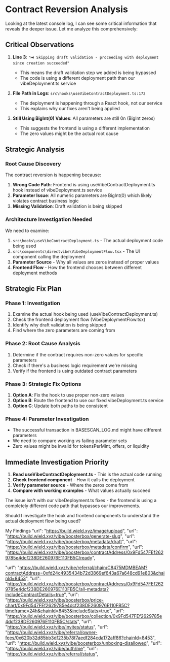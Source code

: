 # Contract Reversion Analysis

Looking at the latest console log, I can see some critical information that reveals the deeper issue. Let me analyze this comprehensively:

## Critical Observations

1. **Line 3**: `"⏭️ Skipping draft validation - proceeding with deployment since creation succeeded"`
   - This means the draft validation step we added is being bypassed
   - The code is using a different deployment path than our vibeDeployment.ts service

2. **File Path in Logs**: `src\hooks\useVibeContractDeployment.ts:172`
   - The deployment is happening through a React hook, not our service
   - This explains why our fixes aren't being applied

3. **Still Using BigInt(0) Values**: All parameters are still 0n (BigInt zeros)
   - This suggests the frontend is using a different implementation
   - The zero values might be the actual root cause

## Strategic Analysis

### Root Cause Discovery

The contract reversion is happening because:

1. **Wrong Code Path**: Frontend is using useVibeContractDeployment.ts hook instead of vibeDeployment.ts service
2. **Parameter Issue**: All numeric parameters are BigInt(0) which likely violates contract business logic
3. **Missing Validation**: Draft validation is being skipped

### Architecture Investigation Needed

We need to examine:

1. `src\hooks\useVibeContractDeployment.ts` - The actual deployment code being used
2. `src\components\directvibe\VibeDeploymentFlow.tsx` - The UI component calling the deployment
3. **Parameter Source** - Why all values are zeros instead of proper values
4. **Frontend Flow** - How the frontend chooses between different deployment methods

## Strategic Fix Plan

### Phase 1: Investigation
1. Examine the actual hook being used (useVibeContractDeployment.ts)
2. Check the frontend deployment flow (VibeDeploymentFlow.tsx)
3. Identify why draft validation is being skipped
4. Find where the zero parameters are coming from

### Phase 2: Root Cause Analysis
1. Determine if the contract requires non-zero values for specific parameters
2. Check if there's a business logic requirement we're missing
3. Verify if the frontend is using outdated contract parameters

### Phase 3: Strategic Fix Options
1. **Option A**: Fix the hook to use proper non-zero values
2. **Option B**: Route the frontend to use our fixed vibeDeployment.ts service
3. **Option C**: Update both paths to be consistent

### Phase 4: Parameter Investigation
- The successful transaction in BASESCAN_LOG.md might have different parameters
- We need to compare working vs failing parameter sets
- Zero values might be invalid for tokensPerMint, offers, or liquidity

## Immediate Investigation Priority

1. **Read useVibeContractDeployment.ts** - This is the actual code running
2. **Check frontend component** - How it calls the deployment
3. **Verify parameter source** - Where the zeros come from
4. **Compare with working examples** - What values actually succeed

The issue isn't with our vibeDeployment.ts fixes - the frontend is using a completely different code path that bypasses our improvements.

Should I investigate the hook and frontend components to understand the actual deployment flow being used?


My Findings
"url": "https://build.wield.xyz/image/upload",
"url": "https://build.wield.xyz/vibe/boosterbox/generate-slug",
"url": "https://build.wield.xyz/vibe/boosterbox/metadata/draft",
"url": "https://build.wield.xyz/vibe/boosterbox/metadata/confirm",
"url": "https://build.wield.xyz/vibe/boosterbox/contractAddress/0x9Fd547FEf2629785e4dcf238DE260976E110FB5C/ready",



"url": "https://build.wield.xyz/vibe/referral/chain/C8475MDMBEAM?contractAddress=0xfd24c4935434b72d3869ef643a67a648cd91e803&chainId=8453",
"url": "https://build.wield.xyz/vibe/boosterbox/contractAddress/0x9Fd547FEf2629785e4dcf238DE260976E110FB5C/all-metadata?includeContractDetails=true",
"url": "https://build.wield.xyz/vibe/boosterbox/price-chart/0x9Fd547FEf2629785e4dcf238DE260976E110FB5C?timeframe=24h&chainId=8453&includeStats=true",
"url": "https://build.wield.xyz/vibe/boosterbox/collection/0x9Fd547FEf2629785e4dcf238DE260976E110FB5C/stats",
"url": "https://build.wield.xyz/vibe/invites/status",
"url": "https://build.wield.xyz/vibe/referral/owner-fees/0x620b32d85bb3df235b78f7aedf284cda172aff86?chainId=8453",
"url": "https://build.wield.xyz/vibe/boosterbox/unboxing-disallowed",
"url": "https://build.wield.xyz/vibe/auth/me",
"url": "https://build.wield.xyz/vibe/referral/status",

